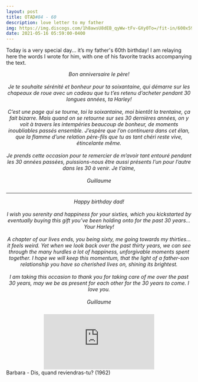 ```yaml
---
layout: post
title: OTAD#84 - 60
description: love letter to my father
img: https://img.discogs.com/1h8awsU8dEB_qyWw-tFv-GXy0To=/fit-in/600x599/filters:strip_icc():format(jpeg):mode_rgb():quality(90)/discogs-images/R-4318856-1485627033-8831.jpeg.jpg
date: 2021-05-16 05:59:00-0400
---
```


Today is a very special day... it’s my father's 60th birthday! I am relaying here the words I wrote for him, with one of his favorite tracks accompanying the text.

<div style="text-align: center; font-style: italic; margin-bottom: 25px">

Bon anniversaire le père! <br/>
<br/>
Je te souhaite sérénité et bonheur pour ta soixantaine, qui démarre sur les chapeaux de roue avec un cadeau que tu t’es retenu d’acheter pendant 30 longues années, ta Harley! <br/>
<br/>
C’est une page qui se tourne, toi la soixantaine, moi bientôt la trentaine, ça fait bizarre. Mais quand on se retourne sur ses 30 dernières années, on y voit à travers les intempéries beaucoup de bonheur, de moments inoubliables passés ensemble. J’espère que l’on continuera dans cet élan, que la flamme d’une relation père-fils que tu as tant chéri reste vive, étincelante même. <br/>
<br/>
Je prends cette occasion pour te remercier de m’avoir tant entouré pendant les 30 années passées, puissions-nous être aussi présents l’un pour l’autre dans les 30 à venir. Je t’aime, <br/>
<br/>
Guillaume
</div>

***

<div style="text-align: center; font-style: italic; margin-bottom: 25px">

Happy birthday dad! <br/>
<br/>
I wish you serenity and happiness for your sixties, which you kickstarted by eventually buying this gift you’ve been holding onto for the past 30 years… Your Harley! <br/>
<br/>
A chapter of our lives ends, you being sixty, me going towards my thirties… it feels weird. Yet when we look back over the past thirty years, we can see through the many hurdles a lot of happiness, unforgivable moments spent together. I hope we will keep this momentum, that the light of a father-son relationship you have so cherished lives on, shining its brightest. <br/>
<br/>
I am taking this occasion to thank you for taking care of me over the past 30 years, may we be as present for each other for the 30 years to come. I love you. <br/>
<br/>
Guillaume
</div>


<div class="row">
    <div class="col-sm mt-3 mt-md-0 video" align="center">
        <iframe src="https://www.youtube.com/embed/nUE80DTNxK4" frameborder="0" allow="accelerometer; autoplay; encrypted-media; gyroscope; picture-in-picture" allowfullscreen></iframe>
    </div>
</div>

<div class="caption">
    Barbara - Dis, quand reviendras-tu? (1962)
</div>
